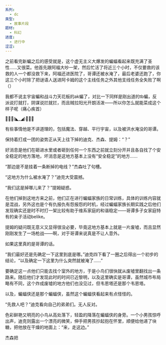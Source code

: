 ```yaml
---
系列:
  - dc
类型:
  - 故事片段
题材:
  - 科幻
进度:
  - 进行中
涩涩:
---
```

之前看完新蝙之后的感受就是，这个虚无主义大爆发的蝙蝠看起来既充满了圣性……又很菜。他首先跟阿福大吵一架，然后忙活了将近三个小时，不仅要救的该救的人一个都没救下来，阿福还进医院了，哥谭还被水淹了，最后老婆还跑了，你这三个小时除了把谜语人送进阿卡姆的这个主线任务之外其他支线任务全失败了啊（）

我都不说主宇宙蝙和战斗力天花板的ak蝙了，对比一下同样是刚出道的tb蝙，反派说打就打，阴谋说拦就拦，而且贼拉阳光开朗活泼——所以你怎么就能菜成这个样子呢（痛心疾首）

🦇🦇🦇(◣_◢)🦇🦇🦇

有些事情他是不讲道理的，包括魔法、穿越、平行宇宙，以及被洪水淹没的哥谭。

保持着打成一团的姿势正从天上往下掉的迪克、杰森、提姆：“？”

好消息是他们在砸进水里或者砸到任何一个东西之前就立刻分开并且各自找了个安全稳定的地方落地，坏消息是这地方基本上没有“安全稳定”的地方……

“那边是不是挂着一条断掉的电线？”杰森吐了句槽。

“这地方为什么被水淹了？”迪克大受震撼。

“我们这是掉哪儿来了？”提姆疑惑。

在他们掉到这地方来之前，他们正在进行蝙蝠家族的日常训练，具体的训练内容就是混战，另外这也是个有仇报仇有怨报怨的时机，经过蝙蝠家族长期实践之后他们发现确实还是时不时打一架比较有助于维系家庭的和谐稳定——哥谭多子女家庭特有的亲子活动belike。

提姆的疑问既无意义又显得很没必要，毕竟这地方基本上就是一片废墟，而且显然刚刚发生了一场枪战——啊，对于哥谭来说真是不让人意外。

如果这里真的是哥谭的话。

“我们最好还是先确定一下这里到底是哪。”迪克四下看了一圈之后得出一个初步的结论，“以及确定一下这里为什么突然就被淹了……”

要确定这一点他们只能去找个室外的地方，于是小鸟们很快就从废墟里翻找出一条路来。随后他们才发现此时的时间已近黎明，以及这里确实是哥谭，虽然城市布局略有不同，这个炸成废墟的地方他们也没见过，但韦恩塔还是那个韦恩塔。

以及，蝙蝠侠还是那个蝙蝠侠，虽然这个蝙蝠侠看起来有点怪怪的。

“先救人吧？”迪克看向自己的弟弟们。无人反对。

色彩鲜艳又明亮的小鸟从高处落下，轻盈的降落在蝙蝠侠的身旁。一个小男孩惊呼出声，迪克则露出一个漂亮的微笑，伸手把男孩抄起抱在怀里，顺便给他递了块糖，把他放在干燥的地面上：“来，走这边。”

杰森把